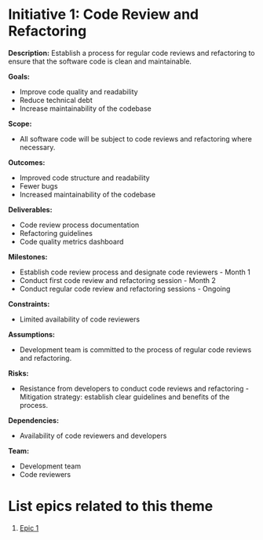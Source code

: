 # Initiative 1: Code Review and Refactoring
**Description:** Establish a process for regular code reviews and refactoring to ensure that the software code is clean and maintainable.

**Goals:**
- Improve code quality and readability
- Reduce technical debt
- Increase maintainability of the codebase

**Scope:**
- All software code will be subject to code reviews and refactoring where necessary.

**Outcomes:**
- Improved code structure and readability
- Fewer bugs
- Increased maintainability of the codebase

**Deliverables:**
- Code review process documentation
- Refactoring guidelines
- Code quality metrics dashboard

**Milestones:**
- Establish code review process and designate code reviewers - Month 1
- Conduct first code review and refactoring session - Month 2
- Conduct regular code review and refactoring sessions - Ongoing

**Constraints:**
- Limited availability of code reviewers

**Assumptions:**
- Development team is committed to the process of regular code reviews and refactoring.

**Risks:**
- Resistance from developers to conduct code reviews and refactoring - Mitigation strategy: establish clear guidelines and benefits of the process.

**Dependencies:**
- Availability of code reviewers and developers

**Team:**
- Development team
- Code reviewers

# List epics related to this theme
1. [Epic 1](documentation/theme_1/initiatives/epics/epic_code_review.md)
